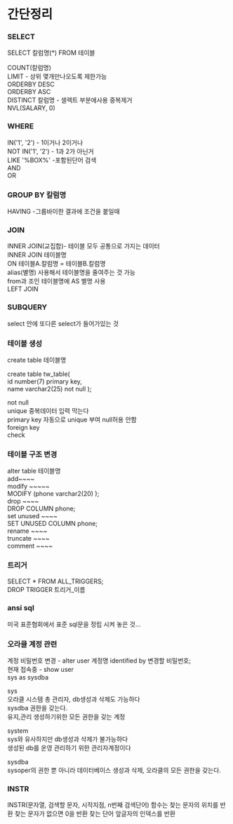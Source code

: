 # 간단정리

### SELECT
SELECT 칼럼명(*) FROM 테이블   

COUNT(칼럼명)  
LIMIT - 상위 몇개만나오도록 제한가능  
ORDERBY DESC  
ORDERBY ASC  
DISTINCT 칼럼명 - 셀렉트 부분에사용 중복제거  
NVL(SALARY, 0)

### WHERE

IN('1', '2') - 1이거나 2이거나  
NOT IN('1', '2') - 1과 2가 아닌거  
LIKE '%BOX%' -포함된단어 검색  
AND   
OR  

### GROUP BY 칼럼명
HAVING -그룹바이한 결과에 조건을 붙일때  

### JOIN

INNER JOIN(교집합)- 테이블 모두 공통으로 가지는 데이터  
INNER JOIN 테이블명  
ON 테이블A.칼럼명 = 테이블B.칼럼명  
alias(별명) 사용해서 테이블명을 줄여주는 것 가능  
from과 조인 테이블명에 AS 별명 사용  
LEFT JOIN


### SUBQUERY
select 안에 또다른 select가 들어가있는 것


### 테이블 생성
create table 테이블명  

create table tw_table(  
id number(7) primary key,  
name varchar2(25) not null );  

not null   
unique 중복데이터 입력 막는다  
primary key 자동으로 unique 부여 null허용 안함  
foreign key   
check  

### 테이블 구조 변경  
alter table 테이블명  
add~~~~  
modify ~~~~~  
MODIFY (phone varchar2(20) );  
drop ~~~~    
DROP COLUMN phone;  
set unused ~~~~  
SET UNUSED  COLUMN phone;  
rename ~~~~  
truncate ~~~~  
comment ~~~~  

### 트리거
SELECT * FROM ALL_TRIGGERS;  
DROP TRIGGER 트리거_이름


### ansi sql
미국 표준협회에서 표준 sql문을 정립 시켜 놓은 것...



### 오라클 계정 관련
계정 비밀번호 변경 - alter user 계정명 identified by 변경할 비밀번호;  
현재 접속중 - show user  
sys as sysdba  

sys  
오라클 시스템 총 관리자, db생성과 삭제도 가능하다  
sysdba 권한을 갖는다.  
유지,관리 생성하기위한 모든 권한을 갖는 계정  

system  
sys와 유사하지만 db생성과 삭제가 불가능하다  
생성된 db를 운영 관리하기 위한 관리자계정이다  

sysdba  
sysoper의 권한 뿐 아니라 데이터베이스 생성과 삭제, 오라클의 모든 권한을 갖는다.  


### INSTR
INSTR(문자열, 검색할 문자, 시작지점, n번째 검색단어) 함수는 찾는 문자의 위치를 반환
찾는 문자가 없으면 0을 반환
찾는 단어 앞글자의 인덱스를 반환

